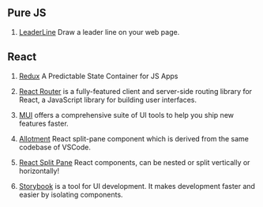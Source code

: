 ## Pure JS
1. [LeaderLine](https://github.com/anseki/leader-line) Draw a leader line on your web page.

## React

1. [Redux](https://redux.js.org/) A Predictable State Container for JS Apps

2. [React Router](https://reactrouter.com/) is a fully-featured client and server-side routing library for React, a JavaScript library for building user interfaces.

3. [MUI](https://mui.com/) offers a comprehensive suite of UI tools to help you ship new features faster.

4. [Allotment](https://allotment.mulberryhousesoftware.com/) React split-pane component which is derived from the same codebase of VSCode.

5. [React Split Pane](https://github.com/tomkp/react-split-pane) React components, can be nested or split vertically or horizontally!

6. [Storybook](https://storybook.js.org/) is a tool for UI development. It makes development faster and easier by isolating components.